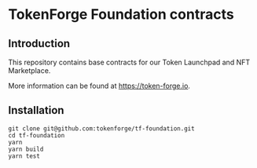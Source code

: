 # TokenForge Foundation contracts

## Introduction

This repository contains base contracts for our Token Launchpad and NFT Marketplace.

More information can be found at https://token-forge.io.


## Installation

```
git clone git@github.com:tokenforge/tf-foundation.git
cd tf-foundation
yarn
yarn build
yarn test
```
